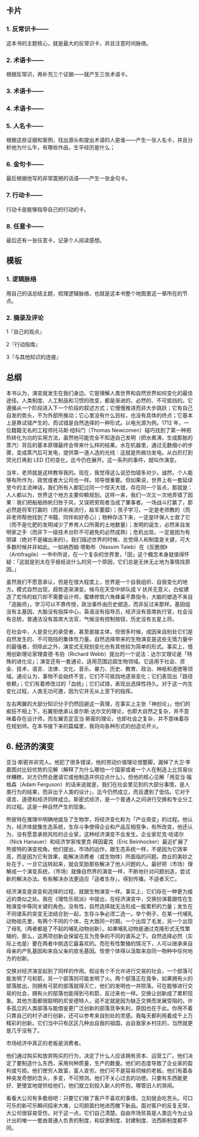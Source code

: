 ## 卡片

### 1. 反常识卡——

这本书的主题核心，就是最大的反常识卡，并且注意时间脉络。

### 2. 术语卡——

根据反常识，再补充三个证据——就产生三张术语卡。

### 3. 术语卡——

### 4. 术语卡——

### 5. 人名卡——

根据这些证据和案例，找出源头和提出术语的人是谁——产生一张人名卡，并且分析他为什么牛，有哪些作品，生平经历是什么；

### 6. 金句卡——

最后根据他写的非常震撼的话语——产生一张金句卡。

### 7. 行动卡——

行动卡是能够指导自己的行动的卡。

### 8. 任意卡——

最后还有一张任意卡，记录个人阅读感想。

## 模板

### 1. 逻辑脉络

用自己的话总结主题，梳理逻辑脉络，也就是这本书整个地图里这一章所在的节点。

### 2. 摘录及评论

1『自己的观点』

2『行动指南』

3『与其他知识的连接』

## 总纲

本书认为，演变就发生在我们身边。它是理解人类世界和自然世界如何变化的最佳途径。人类制度、人工制品和习惯的改变，都是渐进的、必然的、不可抵挡的。它遵循从一个阶段进入下ー个阶段的叙述方式；它慢慢推进而非大步跳跃；它有自己自发的势头，不为外部所推动；它心里没有什么目标，也没有具体的终点；它基本上是靠试错产生的，而试错是自然选择的一种形式。以电光源为例。1712 年，一位籍籍无名的工程师托马斯·纽科门（Thomas Newcomen）碰巧找到了第一种把热转化为功的实用方法，虽然他可能完全不知道自己发明（把水煮沸，生成膨胀的蒸汽）背后的基本原理最终会带来什么样的结果。水在机器里，通过无数细小的步骤，变成蒸汽后可发电，提供第一道人造的光线：这就是热做功发电。从白炽灯到荧光灯再到 LED 灯的变化，迄今仍在展开。这一系列的事件，就叫作演变。

当年，老师就是这样教导我的。现在，我觉得这么说恐怕错多对少。诚然，个人能够有所作为，政党或者大公司也一样。领导很重要。但如果说，世界上有一套延续至今的主流神话，我们所有人都犯过同一个惊天大错，存在同一个盲点，那就是：人人都以为，世界这个地方主要仰赖规划。这样一来，我们一次又ー次地弄错了因果：我们把船舶扬帆归咎于风，又误把旁观者当成了肇事者。一场战斗打赢了，那必然是将军打嬴的（而非疟疾流行，敌军萎靡）；孩子学习，一定是老师教的（而非老师帮他找到了书籍、同伴和好奇心）；物种存活下来，一定是环保人士救了它（而不是化肥的发明减少了养育人口所需的土地数量）；发明的诞生，必然来自发明家之手（而非下一级技术台阶不可避免的必然成熟）；危机出现，一定是因为有阴谋（绝对不是编出来的）。我们描述世界的时候，总觉得人和制度是关键，可大多数时候并非如此。一如纳西姆·塔勒布（Nassim Taleb）在《反脆弱》（Antifragile）一书中所说，在一个复杂的世界里，「因」这个概念本身就值得怀疑：「这就是別太在乎报纸说什么的另一个原因，它们总是无休无止地为事情找原因。」


虽然我们不愿意承认，但是在很大程度上，世界是一个自我组织、自我变化的地方。模式自然出现，趋势逐渐演变。候鸟在天空中排队成 V 状并无意义，白蚁建造了宏伟的蚁穴却不需要设计师，蜜蜂修筑六角蜂巢不靠指令，大脑的塑造不来自「造脑师」，学习可以不靠传授，政治事件由历史塑造，而非反过来那样。基因组没有主基因，大脑没有指挥中心，英语没有指导员，经济没有首席执行官，社会没有总统，普通法没有首席大法官，气候没有控制按钮，历史没有五星上将。

在社会中，人是变化的承受者，甚至直接主体，但很多时候，成因来自别处它们是自然发生的、不可阻挡的集体性力量。自然选择带来的生物演变是这些无情力量中的最强者，但除此之外，演变式无规划变化也有其他较为简单的形式。事实上，借用创新理论家理查德·韦伯（Richard Webb）提出的一个说法：达尔文理论是「特殊的进化论」；演变还有一套通论，适用范围远超生物领域。它适用于社会、资金、技术、语言、法律、文化、音乐、暴力、历史、教育、政治、神衹和道徳等领域。通论认为，事物不会始终不变，它们不可抵挡地逐渐变化；它们表现出「路径依赖」；它们有着修改过的「血统」；它们试错，表现出选择性持久。对于这一内生变化过程，人类无功可邀，因为它并无从上至下的指挥。

左右两翼的大部分知识分子仍然回避这一真理，在事实上主张「神创论」。他们的痴狂不相上下，右翼拒绝承认查尔斯·达尔文的理论，也即大自然之复杂，并不意味着存在设计师，而左翼否定亚当·斯密的理论，也即社会之复杂，并不意味着存在规划师。在本书接下来的篇幅里，我将向各种形式的创造论开火。

## 6. 经济的演变

亚当·斯密并非完人。他犯了很多错误，他的劳动价值理论很蹩脚，漏掉了大卫·李嘉图对比较优势的见解（解释了为什么哪怕一个国家或者ー个人在制造上比贸易伙伴糟糕，对方仍然会邀请它或他制造并供应点什么）。但他的核心见解「用亚当·福格森（Adam Ferguson）的话来说就是，我们在社会里见到的大部分事情，是人类行为的结果，而非出于人类的设计」，迄今仍然成立，而且遭到了低估。它对于语言、道德和经济同样成立。斯密式经济，是一个普通人之间进行交换和专业分工的过程。这是一种自然产生的现象。

熊彼特在推理中明确地提及了生物学，将经济变化称为「产业突变」的过程。他认为，经济体就像生态系统，生存斗争使得企业和产品互相竞争，有所改变。他还认为，没有愿意承担风险的企业家，这种经济演变不会发生。企业家尼克·哈诺尔（Nick Hanauer）和经济学家埃里克·拜因霍克（Eric Beinhocker）最近扩展了熊彼特的演变视角。他们提出，市场的运作，跟生态系统一样，不是因为它效率高，而是因为它有效果，能解决消费者（或生物体）所面临的问题。商业的美妙之处在于，一旦它运转起来，就会奖励那些解决了他人问题的人。最好把（市场）理解成一个演变系统，（市场）就像自然界的演变一样，不断地针对问题创造，尝试新的解决办法。有些解决办法更适应「适者生存」，得到传播。不适者灭亡。

经济演变是突变和选择的过程，就跟生物演变一样。事实上，它们存在一种更为接近的类似之处。我在《理性乐观派》中提出，在经济演变中，交换扮演着跟性在生物演变中等同关键的角色。没有性，自然选择就无法形成一股累积的力量；发生在不同谱系的突变无法结合到一起，生存斗争必须二选一。举个例子，在某一代哺乳动物祖先里，有两个不同的个体，在大致同一时期，一个出现了毛发，另一个出现了母乳（两者都是了不起的哺乳动物创新）。如果哺乳动物是通过克隆形式无性繁殖的，那么，这两项创新会保留在互为竞争的不同的谱系之下。自然选择必然（实际上也是）要在两者中挑选它最喜欢的。而在有性繁殖的情况下，人可以继承来自母亲的产乳基因和来自父亲的皮毛基因。性使个体得以汲取来自同一物种中任何地方的创新。

交换对经济演变起到了同样的作用。假设有个不允许进行交易的社会，一个部落可能发明了弓和箭，另一个部落则可能发明了火。两个部落正在竟争，如果拥有火的部落胜出，则拥有弓箭的部落就得灭亡，他们的发明也一并陨落。可在能够进行交易的社会，拥有火的部落也能得到弓和箭，反过来也一样。交换让创新成了累积现象。其他方面都很聪明的尼安德特人，说不定就是因为缺乏交换而发展受阻的。许多孤立的人类部落与能借鉴更广泛创新的部落竞争失利，原因也在于此。你用不着只靠自己的村子进行创新，还可以参考来自别处的灵感。我每天都利用着成千上万精彩的创新。它们当中只有区区几种出自我的祖国，出自我家乡村庄的，当然就更是几乎没有了。

市场经济中真正的老板是消费者。

他们通过购买和放弃购买的行为，决定了什么人应该拥有资本、运营工厂。他们决定了要制造什么东西，采用何种质量，生产的数量。他们的态度导致了企业家的盈利或亏损。他们使穷人致富，富人变穷。他们可不是容易伺候的老板。他们有着各种突发奇想的念头，多变，不可预测。他们不关心过去的功徳。只要有东西能更好、更便宜地提供给他们，他们就立刻投入新人的怀抱，哪管旧人的哭闹。

看看大公司有多脆弱吧：只要它们做了客户不喜欢的事情，立刻就会吃苦头。可口可乐的新可乐瞬间招来大难，公司颜面扫地进而撤下新品。面对客户的反复无常，大公司很容易受伤，对于这一点，它们自己清楚。自由市场贸易是人类迄今为止设计出的唯一一套由普通人负责的制度，和奴隶制度、封建制度、法西斯制度都不同。
